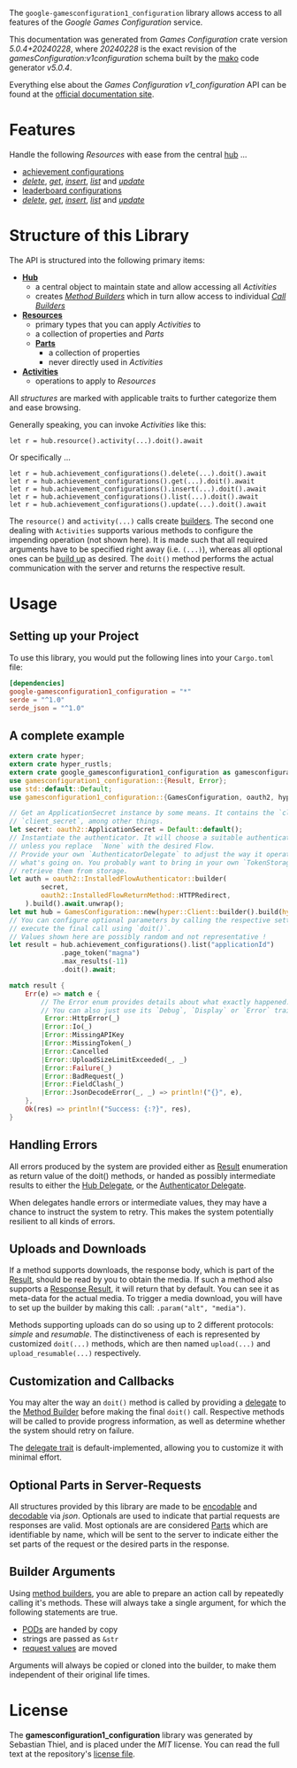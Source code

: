 <!---
DO NOT EDIT !
This file was generated automatically from 'src/generator/templates/api/README.md.mako'
DO NOT EDIT !
-->
The `google-gamesconfiguration1_configuration` library allows access to all features of the *Google Games Configuration* service.

This documentation was generated from *Games Configuration* crate version *5.0.4+20240228*, where *20240228* is the exact revision of the *gamesConfiguration:v1configuration* schema built by the [mako](http://www.makotemplates.org/) code generator *v5.0.4*.

Everything else about the *Games Configuration* *v1_configuration* API can be found at the
[official documentation site](https://developers.google.com/games/).
# Features

Handle the following *Resources* with ease from the central [hub](https://docs.rs/google-gamesconfiguration1_configuration/5.0.4+20240228/google_gamesconfiguration1_configuration/GamesConfiguration) ... 

* [achievement configurations](https://docs.rs/google-gamesconfiguration1_configuration/5.0.4+20240228/google_gamesconfiguration1_configuration/api::AchievementConfiguration)
 * [*delete*](https://docs.rs/google-gamesconfiguration1_configuration/5.0.4+20240228/google_gamesconfiguration1_configuration/api::AchievementConfigurationDeleteCall), [*get*](https://docs.rs/google-gamesconfiguration1_configuration/5.0.4+20240228/google_gamesconfiguration1_configuration/api::AchievementConfigurationGetCall), [*insert*](https://docs.rs/google-gamesconfiguration1_configuration/5.0.4+20240228/google_gamesconfiguration1_configuration/api::AchievementConfigurationInsertCall), [*list*](https://docs.rs/google-gamesconfiguration1_configuration/5.0.4+20240228/google_gamesconfiguration1_configuration/api::AchievementConfigurationListCall) and [*update*](https://docs.rs/google-gamesconfiguration1_configuration/5.0.4+20240228/google_gamesconfiguration1_configuration/api::AchievementConfigurationUpdateCall)
* [leaderboard configurations](https://docs.rs/google-gamesconfiguration1_configuration/5.0.4+20240228/google_gamesconfiguration1_configuration/api::LeaderboardConfiguration)
 * [*delete*](https://docs.rs/google-gamesconfiguration1_configuration/5.0.4+20240228/google_gamesconfiguration1_configuration/api::LeaderboardConfigurationDeleteCall), [*get*](https://docs.rs/google-gamesconfiguration1_configuration/5.0.4+20240228/google_gamesconfiguration1_configuration/api::LeaderboardConfigurationGetCall), [*insert*](https://docs.rs/google-gamesconfiguration1_configuration/5.0.4+20240228/google_gamesconfiguration1_configuration/api::LeaderboardConfigurationInsertCall), [*list*](https://docs.rs/google-gamesconfiguration1_configuration/5.0.4+20240228/google_gamesconfiguration1_configuration/api::LeaderboardConfigurationListCall) and [*update*](https://docs.rs/google-gamesconfiguration1_configuration/5.0.4+20240228/google_gamesconfiguration1_configuration/api::LeaderboardConfigurationUpdateCall)




# Structure of this Library

The API is structured into the following primary items:

* **[Hub](https://docs.rs/google-gamesconfiguration1_configuration/5.0.4+20240228/google_gamesconfiguration1_configuration/GamesConfiguration)**
    * a central object to maintain state and allow accessing all *Activities*
    * creates [*Method Builders*](https://docs.rs/google-gamesconfiguration1_configuration/5.0.4+20240228/google_gamesconfiguration1_configuration/client::MethodsBuilder) which in turn
      allow access to individual [*Call Builders*](https://docs.rs/google-gamesconfiguration1_configuration/5.0.4+20240228/google_gamesconfiguration1_configuration/client::CallBuilder)
* **[Resources](https://docs.rs/google-gamesconfiguration1_configuration/5.0.4+20240228/google_gamesconfiguration1_configuration/client::Resource)**
    * primary types that you can apply *Activities* to
    * a collection of properties and *Parts*
    * **[Parts](https://docs.rs/google-gamesconfiguration1_configuration/5.0.4+20240228/google_gamesconfiguration1_configuration/client::Part)**
        * a collection of properties
        * never directly used in *Activities*
* **[Activities](https://docs.rs/google-gamesconfiguration1_configuration/5.0.4+20240228/google_gamesconfiguration1_configuration/client::CallBuilder)**
    * operations to apply to *Resources*

All *structures* are marked with applicable traits to further categorize them and ease browsing.

Generally speaking, you can invoke *Activities* like this:

```Rust,ignore
let r = hub.resource().activity(...).doit().await
```

Or specifically ...

```ignore
let r = hub.achievement_configurations().delete(...).doit().await
let r = hub.achievement_configurations().get(...).doit().await
let r = hub.achievement_configurations().insert(...).doit().await
let r = hub.achievement_configurations().list(...).doit().await
let r = hub.achievement_configurations().update(...).doit().await
```

The `resource()` and `activity(...)` calls create [builders][builder-pattern]. The second one dealing with `Activities` 
supports various methods to configure the impending operation (not shown here). It is made such that all required arguments have to be 
specified right away (i.e. `(...)`), whereas all optional ones can be [build up][builder-pattern] as desired.
The `doit()` method performs the actual communication with the server and returns the respective result.

# Usage

## Setting up your Project

To use this library, you would put the following lines into your `Cargo.toml` file:

```toml
[dependencies]
google-gamesconfiguration1_configuration = "*"
serde = "^1.0"
serde_json = "^1.0"
```

## A complete example

```Rust
extern crate hyper;
extern crate hyper_rustls;
extern crate google_gamesconfiguration1_configuration as gamesconfiguration1_configuration;
use gamesconfiguration1_configuration::{Result, Error};
use std::default::Default;
use gamesconfiguration1_configuration::{GamesConfiguration, oauth2, hyper, hyper_rustls, chrono, FieldMask};

// Get an ApplicationSecret instance by some means. It contains the `client_id` and 
// `client_secret`, among other things.
let secret: oauth2::ApplicationSecret = Default::default();
// Instantiate the authenticator. It will choose a suitable authentication flow for you, 
// unless you replace  `None` with the desired Flow.
// Provide your own `AuthenticatorDelegate` to adjust the way it operates and get feedback about 
// what's going on. You probably want to bring in your own `TokenStorage` to persist tokens and
// retrieve them from storage.
let auth = oauth2::InstalledFlowAuthenticator::builder(
        secret,
        oauth2::InstalledFlowReturnMethod::HTTPRedirect,
    ).build().await.unwrap();
let mut hub = GamesConfiguration::new(hyper::Client::builder().build(hyper_rustls::HttpsConnectorBuilder::new().with_native_roots().https_or_http().enable_http1().build()), auth);
// You can configure optional parameters by calling the respective setters at will, and
// execute the final call using `doit()`.
// Values shown here are possibly random and not representative !
let result = hub.achievement_configurations().list("applicationId")
             .page_token("magna")
             .max_results(-11)
             .doit().await;

match result {
    Err(e) => match e {
        // The Error enum provides details about what exactly happened.
        // You can also just use its `Debug`, `Display` or `Error` traits
         Error::HttpError(_)
        |Error::Io(_)
        |Error::MissingAPIKey
        |Error::MissingToken(_)
        |Error::Cancelled
        |Error::UploadSizeLimitExceeded(_, _)
        |Error::Failure(_)
        |Error::BadRequest(_)
        |Error::FieldClash(_)
        |Error::JsonDecodeError(_, _) => println!("{}", e),
    },
    Ok(res) => println!("Success: {:?}", res),
}

```
## Handling Errors

All errors produced by the system are provided either as [Result](https://docs.rs/google-gamesconfiguration1_configuration/5.0.4+20240228/google_gamesconfiguration1_configuration/client::Result) enumeration as return value of
the doit() methods, or handed as possibly intermediate results to either the 
[Hub Delegate](https://docs.rs/google-gamesconfiguration1_configuration/5.0.4+20240228/google_gamesconfiguration1_configuration/client::Delegate), or the [Authenticator Delegate](https://docs.rs/yup-oauth2/*/yup_oauth2/trait.AuthenticatorDelegate.html).

When delegates handle errors or intermediate values, they may have a chance to instruct the system to retry. This 
makes the system potentially resilient to all kinds of errors.

## Uploads and Downloads
If a method supports downloads, the response body, which is part of the [Result](https://docs.rs/google-gamesconfiguration1_configuration/5.0.4+20240228/google_gamesconfiguration1_configuration/client::Result), should be
read by you to obtain the media.
If such a method also supports a [Response Result](https://docs.rs/google-gamesconfiguration1_configuration/5.0.4+20240228/google_gamesconfiguration1_configuration/client::ResponseResult), it will return that by default.
You can see it as meta-data for the actual media. To trigger a media download, you will have to set up the builder by making
this call: `.param("alt", "media")`.

Methods supporting uploads can do so using up to 2 different protocols: 
*simple* and *resumable*. The distinctiveness of each is represented by customized 
`doit(...)` methods, which are then named `upload(...)` and `upload_resumable(...)` respectively.

## Customization and Callbacks

You may alter the way an `doit()` method is called by providing a [delegate](https://docs.rs/google-gamesconfiguration1_configuration/5.0.4+20240228/google_gamesconfiguration1_configuration/client::Delegate) to the 
[Method Builder](https://docs.rs/google-gamesconfiguration1_configuration/5.0.4+20240228/google_gamesconfiguration1_configuration/client::CallBuilder) before making the final `doit()` call. 
Respective methods will be called to provide progress information, as well as determine whether the system should 
retry on failure.

The [delegate trait](https://docs.rs/google-gamesconfiguration1_configuration/5.0.4+20240228/google_gamesconfiguration1_configuration/client::Delegate) is default-implemented, allowing you to customize it with minimal effort.

## Optional Parts in Server-Requests

All structures provided by this library are made to be [encodable](https://docs.rs/google-gamesconfiguration1_configuration/5.0.4+20240228/google_gamesconfiguration1_configuration/client::RequestValue) and 
[decodable](https://docs.rs/google-gamesconfiguration1_configuration/5.0.4+20240228/google_gamesconfiguration1_configuration/client::ResponseResult) via *json*. Optionals are used to indicate that partial requests are responses 
are valid.
Most optionals are are considered [Parts](https://docs.rs/google-gamesconfiguration1_configuration/5.0.4+20240228/google_gamesconfiguration1_configuration/client::Part) which are identifiable by name, which will be sent to 
the server to indicate either the set parts of the request or the desired parts in the response.

## Builder Arguments

Using [method builders](https://docs.rs/google-gamesconfiguration1_configuration/5.0.4+20240228/google_gamesconfiguration1_configuration/client::CallBuilder), you are able to prepare an action call by repeatedly calling it's methods.
These will always take a single argument, for which the following statements are true.

* [PODs][wiki-pod] are handed by copy
* strings are passed as `&str`
* [request values](https://docs.rs/google-gamesconfiguration1_configuration/5.0.4+20240228/google_gamesconfiguration1_configuration/client::RequestValue) are moved

Arguments will always be copied or cloned into the builder, to make them independent of their original life times.

[wiki-pod]: http://en.wikipedia.org/wiki/Plain_old_data_structure
[builder-pattern]: http://en.wikipedia.org/wiki/Builder_pattern
[google-go-api]: https://github.com/google/google-api-go-client

# License
The **gamesconfiguration1_configuration** library was generated by Sebastian Thiel, and is placed 
under the *MIT* license.
You can read the full text at the repository's [license file][repo-license].

[repo-license]: https://github.com/Byron/google-apis-rsblob/main/LICENSE.md

